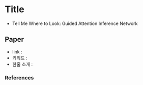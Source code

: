 ﻿# Title
- Tell Me Where to Look: Guided Attention Inference Network
## Paper

- link : 
- 키워드 : 
- 한줄 소개 :

### References



